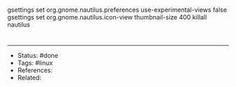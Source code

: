 #
gsettings set org.gnome.nautilus.preferences use-experimental-views false
gsettings set org.gnome.nautilus.icon-view thumbnail-size 400
killall nautilus

#

---
- Status: #done
- Tags: #linux
- References:
- Related:
